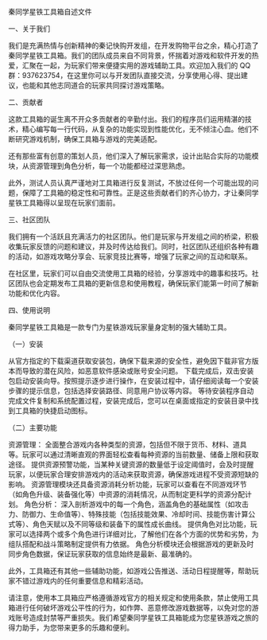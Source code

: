 秦同学星铁工具箱自述文件
 
一、关于我们
 
我们是充满热情与创新精神的秦记快购开发组，在开发购物平台之余，精心打造了秦同学星铁工具箱。我们的团队成员来自不同背景，怀揣着对游戏和软件开发的热爱，汇聚在一起，为玩家们带来便捷实用的游戏辅助工具。欢迎加入我们的 QQ 群：937623754，在这里你可以与开发团队直接交流，分享使用心得、提出建议，也能和其他志同道合的玩家共同探讨游戏策略。
 
二、贡献者
 
这款工具箱的诞生离不开众多贡献者的辛勤付出。我们的程序员们运用精湛的技术，精心编写每一行代码，从复杂的功能实现到性能优化，无不倾注心血。他们不断研究游戏机制，确保工具箱与游戏的完美适配。
 
还有那些富有创意的策划人员，他们深入了解玩家需求，设计出贴合实际的功能模块，从资源管理到角色分析，每一个功能都经过深思熟虑。
 
此外，测试人员认真严谨地对工具箱进行反复测试，不放过任何一个可能出现的问题，保障了工具箱的稳定性和可靠性。正是这些贡献者们的齐心协力，才让秦同学星铁工具箱得以呈现在玩家们面前。
 
三、社区团队
 
我们拥有一个活跃且充满活力的社区团队。他们是玩家与开发组之间的桥梁，积极收集玩家反馈的问题和建议，并及时传达给我们。同时，社区团队还组织各种有趣的活动，如游戏攻略分享会、玩家竞技比赛等，增强了玩家之间的互动和联系。
 
在社区里，玩家们可以自由交流使用工具箱的经验，分享游戏中的趣事和技巧。社区团队也会定期发布工具箱的更新信息和使用教程，确保玩家们能第一时间了解新功能和优化内容。
 
四、使用说明
 
秦同学星铁工具箱是一款专门为星铁游戏玩家量身定制的强大辅助工具。
 
（一）安装
 
从官方指定的下载渠道获取安装包，确保下载来源的安全性，避免因下载非官方版本而导致的潜在风险，如恶意软件感染或账号安全问题。
下载完成后，双击安装包启动安装向导。按照提示逐步进行操作，在安装过程中，请仔细阅读每一个安装步骤的提示信息，包括选择安装路径、同意用户协议等内容。
等待安装程序自动完成文件复制和系统配置过程，安装完成后，您可以在桌面或指定的安装目录中找到工具箱的快捷启动图标。
 
（二）主要功能
 
资源管理：
全面整合游戏内各种类型的资源，包括但不限于货币、材料、道具等。玩家可以通过清晰直观的界面轻松查看每种资源的当前数量、储备上限和获取途径。
提供资源预警功能，当某种关键资源的数量低于设定阈值时，会及时提醒玩家，以便玩家合理安排游戏内的活动来获取资源，确保游戏进程不受资源短缺的影响。
资源管理模块还具备资源消耗分析功能，玩家可以查看在不同游戏环节（如角色升级、装备强化等）中资源的消耗情况，从而制定更科学的资源分配计划。
角色分析：
深入剖析游戏中的每一个角色，涵盖角色的基础属性（如攻击力、防御力、生命值等）、特殊技能（包括技能效果、冷却时间、技能伤害计算公式等）、角色天赋以及不同等级和装备下的属性成长曲线。
提供角色对比功能，玩家可以选择两个或多个角色进行详细对比，了解他们在各个方面的优势和劣势，为组队搭配和战斗策略制定提供有力依据。
角色分析模块还会根据游戏的更新及时同步角色数据，保证玩家获取的信息始终是最新、最准确的。
 
此外，工具箱还有其他一些辅助功能，如游戏公告推送、活动日程提醒等，帮助玩家不错过游戏内的任何重要信息和精彩活动。
 
请注意，使用本工具箱应严格遵循游戏官方的相关规定和使用条款，禁止使用工具箱进行任何破坏游戏公平性的行为，如作弊、恶意修改游戏数据等，以免对您的游戏账号造成封禁等严重损失。我们希望秦同学星铁工具箱能成为您星铁游戏之旅的得力助手，为您带来更多的乐趣和便利。
